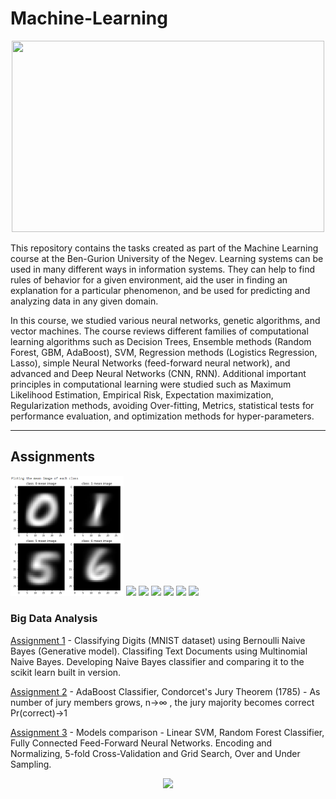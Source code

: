 # Machine-Learning

<p align="center">
<img src="https://www.eurixgroup.com/wp-content/uploads/2021/01/ml-e1610553826718.jpg"  width="500" height="306">
</p>

This repository contains the tasks created as part of the Machine Learning course at the Ben-Gurion University of the Negev. 
Learning systems can be used in many different ways in information systems. They can help to find rules of behavior for a given environment, aid the user in finding an explanation for a particular phenomenon, and be used for predicting and analyzing data in any given domain. 

In this course, we studied various neural networks, genetic algorithms, and vector machines. The course reviews different families of computational learning algorithms such as Decision Trees, Ensemble methods (Random Forest, GBM, AdaBoost), SVM, Regression methods (Logistics Regression, Lasso), simple Neural Networks (feed-forward neural network), and advanced and Deep Neural Networks (CNN, RNN). Additional important principles in computational learning were studied such as Maximum Likelihood Estimation, Empirical Risk, Expectation maximization, Regularization methods, avoiding Over-fitting, Metrics, statistical tests for performance evaluation, and optimization methods for hyper-parameters.  



---
## Assignments
<p float="left">
  <img src="Media/ass1.png" width=36% />
  <img src="Media/ass8.png" width=26% />
  <img src="Media/ass10.png" width=36% /> 
  <img src="Media/ass7_2.png" width=26% />
  <img src="Media/ass6.png" width=19% /> 
  <img src="Media/ass8_2.png" width=30% />
  <img src="Media/ass4_2.png" width=23% />
</p>

### Big Data Analysis
[Assignment 1](Assignments/NB_exercise.ipynb) - Classifying Digits (MNIST dataset) using Bernoulli Naive Bayes (Generative model). Classifing Text Documents using Multinomial Naive Bayes. Developing Naive Bayes classifier and comparing it to the scikit learn built in version.

[Assignment 2](Assignments/Ex2_Ensemble.ipynb) - AdaBoost Classifier, Condorcet's Jury Theorem (1785) - As number of jury members grows,  n→∞  , the jury majority becomes correct  Pr(correct)→1 

[Assignment 3](Assignments/Ex3.ipynb) - Models comparison - Linear SVM, Random Forest Classifier, Fully Connected Feed-Forward Neural Networks. Encoding and Normalizing, 5-fold Cross-Validation and Grid Search, Over and Under Sampling. 

<p align="center">
<img src="https://in.bgu.ac.il/marketing/DocLib/Pages/graphics/heb-en-arabic-logo-small.png">
</p>
